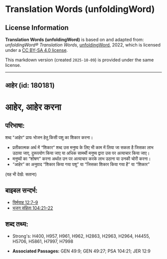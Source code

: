 # Translation Words (unfoldingWord)

## License Information

**Translation Words (unfoldingWord)** is based on and adapted from: _unfoldingWord® Translation Words_, [unfoldingWord](https://unfoldingword.org/utw), 2022, which is licensed under a [CC BY-SA 4.0 license](https://creativecommons.org/licenses/by-sa/4.0/legalcode.en).

This markdown version (created `2025-10-09`) is provided under the same license.



--------------------------------

## आहेर (id: 180181)

आहेर, आहेर करना
===============

परिभाषा:
--------

शब्द "आहेर" प्रायः भोजन हेतु किसी पशु का शिकार करना।

* प्रतीकात्मक अर्थ में “शिकार” शब्द उस मनुष्य के लिए भी काम में लिया जा सकता है जिसका लाभ उठाया जाए, दुरूपयोग किया जाए या अधिक सामर्थी मनुष्य द्वारा उस पर अत्याचार किया जाए।
* मनुष्यों का “शोषण” करना अर्थात उन पर अत्याचार करके लाभ उठाना या उनकी चोरी करना।
* “आहेर” का अनुवाद “शिकार किया गया पशु” या “जिसका शिकार किया गया है” या “शिकार”

(यह भी देखें: सताना)

बाइबल सन्दर्भ:
--------------

* [यिर्मयाह 12:7–9](https://ref.ly/Jer12:7-Jer12:9)
* [भजन संहिता 104:21–22](rc://*/tn/help/psa/104/021)

शब्द तथ्य:
----------

* Strong's: H400, H957, H961, H962, H2863, H2963, H2964, H4455, H5706, H5861, H7997, H7998

* **Associated Passages:** GEN 49:9; GEN 49:27; PSA 104:21; JER 12:9

